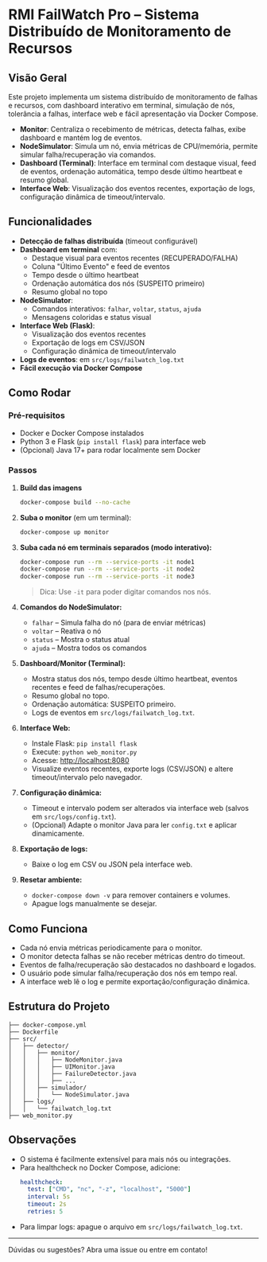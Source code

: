 # RMI FailWatch Pro – Sistema Distribuído de Monitoramento de Recursos

## Visão Geral

Este projeto implementa um sistema distribuído de monitoramento de falhas e recursos, com dashboard interativo em terminal, simulação de nós, tolerância a falhas, interface web e fácil apresentação via Docker Compose.

- **Monitor**: Centraliza o recebimento de métricas, detecta falhas, exibe dashboard e mantém log de eventos.
- **NodeSimulator**: Simula um nó, envia métricas de CPU/memória, permite simular falha/recuperação via comandos.
- **Dashboard (Terminal)**: Interface em terminal com destaque visual, feed de eventos, ordenação automática, tempo desde último heartbeat e resumo global.
- **Interface Web**: Visualização dos eventos recentes, exportação de logs, configuração dinâmica de timeout/intervalo.

## Funcionalidades

- **Detecção de falhas distribuída** (timeout configurável)
- **Dashboard em terminal** com:
  - Destaque visual para eventos recentes (RECUPERADO/FALHA)
  - Coluna "Último Evento" e feed de eventos
  - Tempo desde o último heartbeat
  - Ordenação automática dos nós (SUSPEITO primeiro)
  - Resumo global no topo
- **NodeSimulator**:
  - Comandos interativos: `falhar`, `voltar`, `status`, `ajuda`
  - Mensagens coloridas e status visual
- **Interface Web (Flask)**:
  - Visualização dos eventos recentes
  - Exportação de logs em CSV/JSON
  - Configuração dinâmica de timeout/intervalo
- **Logs de eventos**: em `src/logs/failwatch_log.txt`
- **Fácil execução via Docker Compose**

## Como Rodar

### Pré-requisitos
- Docker e Docker Compose instalados
- Python 3 e Flask (`pip install flask`) para interface web
- (Opcional) Java 17+ para rodar localmente sem Docker

### Passos

1. **Build das imagens**
   ```sh
   docker-compose build --no-cache
   ```

2. **Suba o monitor** (em um terminal):
   ```sh
   docker-compose up monitor
   ```

3. **Suba cada nó em terminais separados (modo interativo):**
   ```sh
   docker-compose run --rm --service-ports -it node1
   docker-compose run --rm --service-ports -it node2
   docker-compose run --rm --service-ports -it node3
   ```
   > Dica: Use `-it` para poder digitar comandos nos nós.

4. **Comandos do NodeSimulator:**
   - `falhar` – Simula falha do nó (para de enviar métricas)
   - `voltar` – Reativa o nó
   - `status` – Mostra o status atual
   - `ajuda` – Mostra todos os comandos

5. **Dashboard/Monitor (Terminal):**
   - Mostra status dos nós, tempo desde último heartbeat, eventos recentes e feed de falhas/recuperações.
   - Resumo global no topo.
   - Ordenação automática: SUSPEITO primeiro.
   - Logs de eventos em `src/logs/failwatch_log.txt`.

6. **Interface Web:**
   - Instale Flask: `pip install flask`
   - Execute: `python web_monitor.py`
   - Acesse: [http://localhost:8080](http://localhost:8080)
   - Visualize eventos recentes, exporte logs (CSV/JSON) e altere timeout/intervalo pelo navegador.

7. **Configuração dinâmica:**
   - Timeout e intervalo podem ser alterados via interface web (salvos em `src/logs/config.txt`).
   - (Opcional) Adapte o monitor Java para ler `config.txt` e aplicar dinamicamente.

8. **Exportação de logs:**
   - Baixe o log em CSV ou JSON pela interface web.

9. **Resetar ambiente:**
   - `docker-compose down -v` para remover containers e volumes.
   - Apague logs manualmente se desejar.

## Como Funciona

- Cada nó envia métricas periodicamente para o monitor.
- O monitor detecta falhas se não receber métricas dentro do timeout.
- Eventos de falha/recuperação são destacados no dashboard e logados.
- O usuário pode simular falha/recuperação dos nós em tempo real.
- A interface web lê o log e permite exportação/configuração dinâmica.

## Estrutura do Projeto
```
├── docker-compose.yml
├── Dockerfile
├── src/
│   ├── detector/
│   │   ├── monitor/
│   │   │   ├── NodeMonitor.java
│   │   │   ├── UIMonitor.java
│   │   │   ├── FailureDetector.java
│   │   │   ├── ...
│   │   ├── simulador/
│   │   │   └── NodeSimulator.java
│   ├── logs/
│   │   └── failwatch_log.txt
├── web_monitor.py
```

## Observações
- O sistema é facilmente extensível para mais nós ou integrações.
- Para healthcheck no Docker Compose, adicione:
  ```yaml
  healthcheck:
    test: ["CMD", "nc", "-z", "localhost", "5000"]
    interval: 5s
    timeout: 2s
    retries: 5
  ```
- Para limpar logs: apague o arquivo em `src/logs/failwatch_log.txt`.

---

Dúvidas ou sugestões? Abra uma issue ou entre em contato!
